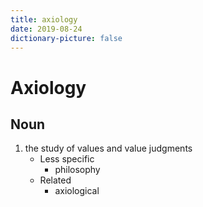 ```yaml
---
title: axiology
date: 2019-08-24
dictionary-picture: false
---
```


# Axiology


## Noun

1. the study of values and value judgments
	- Less specific
		- philosophy
	- Related
		- axiological